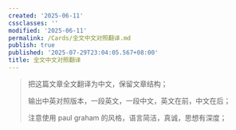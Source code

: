 ```yaml
---
created: '2025-06-11'
cssclasses: ''
modified: '2025-06-11'
permalink: /Cards/全文中文对照翻译.md
publish: true
published: '2025-07-29T23:04:05.567+08:00'
title: 全文中文对照翻译
---
```

> 把这篇文章全文翻译为中文，保留文章结构；
>
> 输出中英对照版本，一段英文，一段中文，英文在前，中文在后；
>
> 注意使用 paul graham 的风格，语言简洁，真诚，思想有深度；
